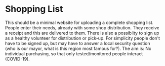 # Shopping List

This should be a minimal website for uploading a complete shopping list. People enter their needs, already with some shop distribution. They receive a receipt and this are delivered to them. 
There is also a possiblity to sign up as a healthy volunteer for distribution or pick-up. For simplicity people don't have to be signed up, but may have to answer a local security question (who is our mayor, what is this region most famous for?).
The aim is: No individual purchasing, so that only tested/monitored people interact (COVID-19).

